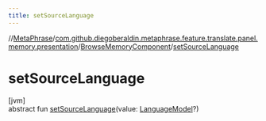 ```yaml
---
title: setSourceLanguage
---
```

//[MetaPhrase](../../../index.html)/[com.github.diegoberaldin.metaphrase.feature.translate.panel.memory.presentation](../index.html)/[BrowseMemoryComponent](index.html)/[setSourceLanguage](set-source-language.html)



# setSourceLanguage



[jvm]\
abstract fun [setSourceLanguage](set-source-language.html)(value: [LanguageModel](../../com.github.diegoberaldin.metaphrase.domain.language.data/-language-model/index.html)?)




